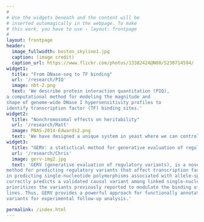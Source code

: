 ```yaml
---
#
# Use the widgets beneath and the content will be
# inserted automagically in the webpage. To make
# this work, you have to use › layout: frontpage
#
layout: frontpage
header:
  image_fullwidth: boston_skyline1.jpg
  caption: (image credit)
  caption_url: https://www.flickr.com/photos/13382424@N00/5230714594/
widget1:
  title: "From DNase-seq to TF binding"
  url: '/research/PIQ'
  image: nbt-2.png
  text: 'We describe protein interaction quantitation (PIQ), 
a computational method for modeling the magnitude and 
shape of genome-wide DNase I hypersensitivity profiles to 
identify transcription factor (TF) binding sites.'
widget2:
  title: "Nonchromosomal effects on heritability"
  url: '/research/Matt'
  image: PNAS-2014-Edwards2.png
  text: 'We have designed a unique system in yeast where we can control both sources of information so that the phenotype of a single chromosomal polymorphism can be measured in the presence of different cytoplasmic elements. With this system, we have shown that both the source of the mitochondrial genome and the presence or absence of a dsRNA virus influence the phenotype of chromosomal variants that affect the growth of yeast.'
widget3:
  title: "GERV: a statictical method for generative evaluation of regulatory variants for trancription factor binding"
  url: '/research/Chris'
  image: gerv-img2.jpg
  text: 'GERV (generative evaluation of regulatory variants), is a novel computational
method for predicting regulatory variants that affect transcription factor binding. We show that GERV outperforms existing methods
in predicting single-nucleotide polymorphisms associated with allele-specific binding. GERV
correctly predicts a validated causal variant among linked single-nucleotide polymorphisms and
prioritizes the variants previously reported to modulate the binding of FOXA1 in breast cancer cell
lines. Thus, GERV provides a powerful approach for functionally annotating and prioritizing causal
variants for experimental follow-up analysis.'

permalink: /index.html
---
```

